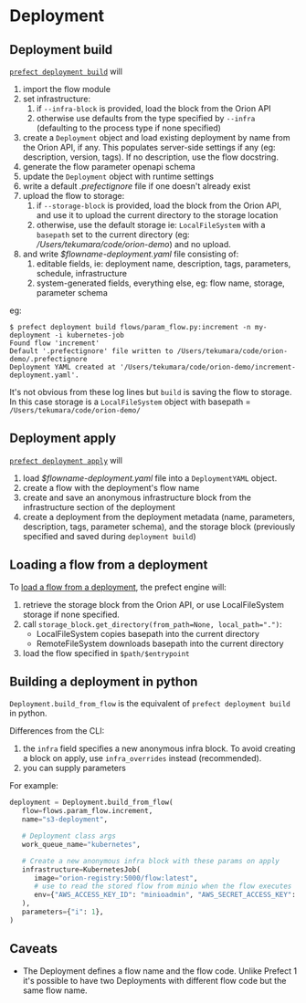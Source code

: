 # Deployment

## Deployment build

[`prefect deployment build`](https://github.com/PrefectHQ/prefect/blob/30ca715/src/prefect/cli/deployment.py#L336) will

1. import the flow module
1. set infrastructure:
   1. if `--infra-block` is provided, load the block from the Orion API
   1. otherwise use defaults from the type specified by `--infra` (defaulting to the process type if none specified)
1. create a `Deployment` object and load existing deployment by name from the Orion API, if any. This populates server-side settings if any (eg: description, version, tags). If no description, use the flow docstring.
1. generate the flow parameter openapi schema
1. update the `Deployment` object with runtime settings
1. write a default _.prefectignore_ file if one doesn't already exist
1. upload the flow to storage:
   1. if `--storage-block` is provided, load the block from the Orion API, and use it to upload the current directory to the storage location
   1. otherwise, use the default storage ie: `LocalFileSystem` with a `basepath` set to the current directory (eg: _/Users/tekumara/code/orion-demo_) and no upload.
1. and write _$flowname-deployment.yaml_ file consisting of:
   1. editable fields, ie: deployment name, description, tags, parameters, schedule, infrastructure
   1. system-generated fields, everything else, eg: flow name, storage, parameter schema

eg:

```
$ prefect deployment build flows/param_flow.py:increment -n my-deployment -i kubernetes-job
Found flow 'increment'
Default '.prefectignore' file written to /Users/tekumara/code/orion-demo/.prefectignore
Deployment YAML created at '/Users/tekumara/code/orion-demo/increment-deployment.yaml'.
```

It's not obvious from these log lines but `build` is saving the flow to storage. In this case storage is a `LocalFileSystem` object with basepath = `/Users/tekumara/code/orion-demo/`

## Deployment apply

[`prefect deployment apply`](https://github.com/PrefectHQ/prefect/blob/30ca715/src/prefect/cli/deployment.py#L241) will

1. load _$flowname-deployment.yaml_ file into a `DeploymentYAML` object.
1. create a flow with the deployment's flow name
1. create and save an anonymous infrastructure block from the infrastructure section of the deployment
1. create a deployment from the deployment metadata (name, parameters, description, tags, parameter schema), and the storage block (previously specified and saved during `deployment build`)

## Loading a flow from a deployment

To [load a flow from a deployment](https://github.com/PrefectHQ/prefect/blob/30ca715/src/prefect/deployments.py#L32), the prefect engine will:

1. retrieve the storage block from the Orion API, or use LocalFileSystem storage if none specified.
1. call `storage_block.get_directory(from_path=None, local_path=".")`:
   - LocalFileSystem copies basepath into the current directory
   - RemoteFileSystem downloads basepath into the current directory
1. load the flow specified in `$path/$entrypoint`

## Building a deployment in python

`Deployment.build_from_flow` is the equivalent of `prefect deployment build` in python.

Differences from the CLI:

1. the `infra` field specifies a new anonymous infra block. To avoid creating a block on apply, use `infra_overrides` instead (recommended).
1. you can supply parameters

For example:

```python
deployment = Deployment.build_from_flow(
   flow=flows.param_flow.increment,
   name="s3-deployment",

   # Deployment class args
   work_queue_name="kubernetes",

   # Create a new anonymous infra block with these params on apply
   infrastructure=KubernetesJob(
      image="orion-registry:5000/flow:latest",
      # use to read the stored flow from minio when the flow executes
      env={"AWS_ACCESS_KEY_ID": "minioadmin", "AWS_SECRET_ACCESS_KEY": "minioadmin"},
   ),
   parameters={"i": 1},
)
```

## Caveats

- The Deployment defines a flow name and the flow code. Unlike Prefect 1 it's possible to have two Deployments with different flow code but the same flow name.
